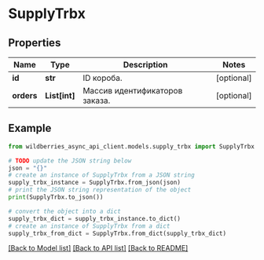 # SupplyTrbx


## Properties

Name | Type | Description | Notes
------------ | ------------- | ------------- | -------------
**id** | **str** | ID короба. | [optional] 
**orders** | **List[int]** | Массив идентификаторов заказа. | [optional] 

## Example

```python
from wildberries_async_api_client.models.supply_trbx import SupplyTrbx

# TODO update the JSON string below
json = "{}"
# create an instance of SupplyTrbx from a JSON string
supply_trbx_instance = SupplyTrbx.from_json(json)
# print the JSON string representation of the object
print(SupplyTrbx.to_json())

# convert the object into a dict
supply_trbx_dict = supply_trbx_instance.to_dict()
# create an instance of SupplyTrbx from a dict
supply_trbx_from_dict = SupplyTrbx.from_dict(supply_trbx_dict)
```
[[Back to Model list]](../README.md#documentation-for-models) [[Back to API list]](../README.md#documentation-for-api-endpoints) [[Back to README]](../README.md)


